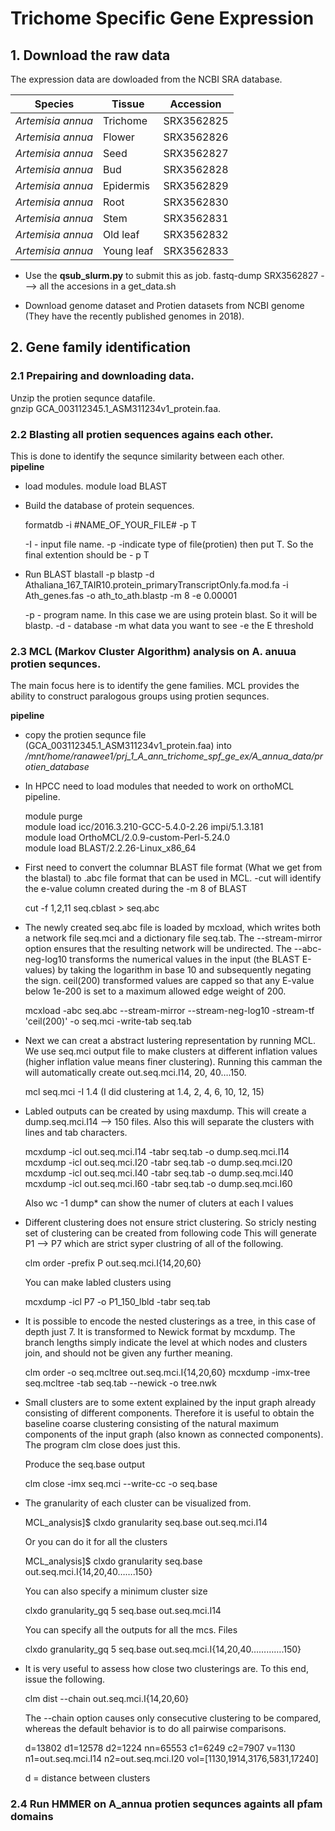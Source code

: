 # **Trichome Specific Gene Expression**


## 1. Download the raw data

The expression data are dowloaded from the NCBI SRA database.

Species | Tissue | Accession
-------- |-------|---------
*Artemisia annua*| Trichome |SRX3562825  
*Artemisia annua*| Flower |SRX3562826 
*Artemisia annua*| Seed |SRX3562827 
*Artemisia annua*| Bud |SRX3562828 
*Artemisia annua*| Epidermis |SRX3562829 
*Artemisia annua*| Root |SRX3562830
*Artemisia annua*| Stem |SRX3562831
*Artemisia annua*| Old leaf |SRX3562832
*Artemisia annua*| Young leaf |SRX3562833 

* Use the **qsub_slurm.py** to submit this as job.
	fastq-dump SRX3562827 ---> all the accesions in a get_data.sh

* Download genome dataset and Protien datasets from NCBI genome (They have the recently published genomes in 2018). 

## 2. Gene family identification  
### 2.1 Prepairing and downloading data. 


Unzip the protien sequnce datafile.  
	gnzip GCA_003112345.1_ASM311234v1_protein.faa. 
  
### 2.2 Blasting all protien sequences agains each other.  
This is done to identify the sequnce similarity between each other.  
__pipeline__ 

* load modules. 
	module load BLAST

* Build the database of protein sequences.  
		
	formatdb -i #NAME_OF_YOUR_FILE# -p T

	-I - input file name. 
	-p -indicate type of file(protien) then put T. So the final extention should be - p T

* Run BLAST
	blastall -p blastp -d Athaliana_167_TAIR10.protein_primaryTranscriptOnly.fa.mod.fa -i Ath_genes.fas -o ath_to_ath.blastp -m 8 -e 0.00001
	
	-p - program name. In this case we are using protein blast. So it will be blastp.
	-d - database
	-m what data you want to see
	-e the E threshold 

### 2.3 MCL (Markov Cluster Algorithm) analysis on A. anuua protien sequnces. 
The main focus here is to identify the gene families. MCL provides the ability to construct paralogous groups using protien sequnces.  

__pipeline__  
  
* copy the protien sequnce file (GCA_003112345.1_ASM311234v1_protein.faa) into */mnt/home/ranawee1/prj_1_A_ann_trichome_spf_ge_ex/A_annua_data/protien_database*
* In HPCC need to load modules that needed to work on orthoMCL pipeline.  

  	module purge   
	module load icc/2016.3.210-GCC-5.4.0-2.26 impi/5.1.3.181  
	module load OrthoMCL/2.0.9-custom-Perl-5.24.0  
  	module load BLAST/2.2.26-Linux_x86_64 
 
  

	
* First need to convert the columnar BLAST file format (What we get from the blastal) to .abc file format that can be used in MCL.
	-cut will identify the e-value column created during the -m 8 of BLAST 
	
	cut -f 1,2,11 seq.cblast > seq.abc
	
* The newly created seq.abc file is loaded by mcxload, which writes both a network file seq.mci and a dictionary file seq.tab.
	The --stream-mirror option ensures that the resulting network will be undirected. 
	The --abc-neg-log10 transforms the numerical values in the input (the BLAST E-values) by taking the logarithm in base 10 and subsequently negating the sign.
	ceil(200) transformed values are capped so that any E-value below 1e-200 is set to a maximum allowed edge weight of 200.
	
	mcxload -abc seq.abc --stream-mirror --stream-neg-log10 -stream-tf 'ceil(200)' -o seq.mci -write-tab seq.tab
	
* Next we can creat a abstract lustering representation by running MCL.  We use seq.mci output file to make clusters at different  inflation values (higher inflation value means finer clustering). Running this camman the will automatically create out.seq.mci.I14, 20, 40….150. 
	
	mcl seq.mci -I 1.4
	(I did clustering at 1.4,  2,  4, 6, 10, 12, 15) 
	
* Labled outputs can be created by using maxdump. This will create a dump.seq.mci.I14 --> 150 files. Also this will separate the clusters with lines and tab characters.
	
	mcxdump -icl out.seq.mci.I14 -tabr seq.tab -o dump.seq.mci.I14
	mcxdump -icl out.seq.mci.I20 -tabr seq.tab -o dump.seq.mci.I20
	mcxdump -icl out.seq.mci.I40 -tabr seq.tab -o dump.seq.mci.I40
	mcxdump -icl out.seq.mci.I60 -tabr seq.tab -o dump.seq.mci.I60
	
	Also wc -1 dump* can show the numer of cluters at each I values
	
*  Different clustering does not ensure strict clustering. So stricly nesting set of clustering can be created from following code
	This will generate P1 --> P7 which are strict syper clustring of all of the following.
	
	clm order -prefix P out.seq.mci.I{14,20,60}
	
	You can make labled clusters using 
	
	mcxdump -icl P7  -o P1_150_lbld  -tabr seq.tab
	
* It is possible to encode the nested clusterings as a tree, in this case of depth just 7.
	It is transformed to Newick format by mcxdump. The branch lengths simply indicate the level at which nodes and clusters join, and should not be given any further meaning. 
	
	clm order -o seq.mcltree out.seq.mci.I{14,20,60}
	mcxdump -imx-tree seq.mcltree -tab seq.tab --newick -o tree.nwk 
	
* Small clusters are to some extent explained by the input graph already consisting of different components. Therefore it is useful to obtain the baseline coarse clustering consisting of the natural maximum components of the input graph (also known as connected components). The program clm close does just this. 
	
	Produce the seq.base output
	
	clm close -imx seq.mci --write-cc -o seq.base
	
* The granularity of each cluster can be visualized from.
	
	MCL_analysis]$ clxdo granularity seq.base out.seq.mci.I14
	
	Or you can do it for all the clusters
	
	MCL_analysis]$ clxdo granularity seq.base out.seq.mci.I{14,20,40…….150}
	
	
	You can also specify a minimum cluster size
	
	clxdo granularity_gq 5 seq.base out.seq.mci.I14
	
	You can specify all the outputs for all the mcs. Files
	
	clxdo granularity_gq 5 seq.base out.seq.mci.I{14,20,40………….150}
	
	
* It is very useful to assess how close two clusterings are. To this end, issue the following. 
	
	clm dist --chain out.seq.mci.I{14,20,60} 
	
	The --chain option causes only consecutive clustering to be compared, whereas the default behavior is to do all pairwise comparisons. 
	
	d=13802 d1=12578 d2=1224 nn=65553 c1=6249 c2=7907 v=1130 n1=out.seq.mci.I14 n2=out.seq.mci.I20 vol=[1130,1914,3176,5831,17240]
	
	d = distance between clusters

### 2.4 Run HMMER on A_annua protien sequnces againts all pfam domains







